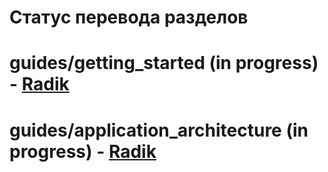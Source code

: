 Статус перевода разделов
========================


# guides/getting_started (in progress) - <a href="http://github.com/radik">Radik</a>
# guides/application_architecture (in progress) - <a href="http://github.com/radik">Radik</a>